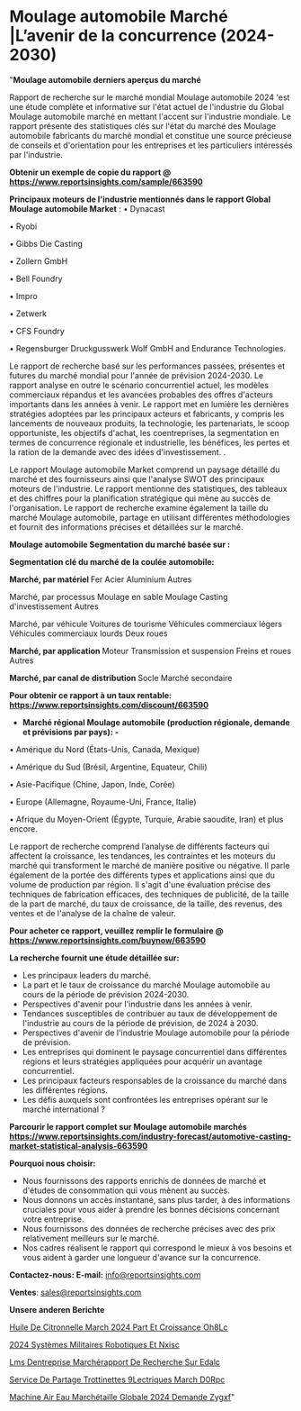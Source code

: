 # Moulage automobile Marché |L’avenir de la concurrence (2024-2030)

"<strong>Moulage automobile derniers aperçus du marché</strong>

Rapport de recherche sur le marché mondial Moulage automobile 2024 'est une étude complète et informative sur l'état actuel de l'industrie du Global Moulage automobile marché en mettant l'accent sur l'industrie mondiale. Le rapport présente des statistiques clés sur l'état du marché des Moulage automobile fabricants du marché mondial et constitue une source précieuse de conseils et d'orientation pour les entreprises et les particuliers intéressés par l'industrie.

<strong>Obtenir un exemple de copie du rapport @ <a href=https://www.reportsinsights.com/sample/663590>https://www.reportsinsights.com/sample/663590</a></strong>

<strong>Principaux moteurs de l'industrie mentionnés dans le rapport Global Moulage automobile Market</strong> :
• Dynacast

• Ryobi

• Gibbs Die Casting

• Zollern GmbH

• Bell Foundry

• Impro

• Zetwerk

• CFS Foundry

• Regensburger Druckgusswerk Wolf GmbH and Endurance Technologies.

Le rapport de recherche basé sur les performances passées, présentes et futures du marché mondial pour l'année de prévision 2024-2030. Le rapport analyse en outre le scénario concurrentiel actuel, les modèles commerciaux répandus et les avancées probables des offres d'acteurs importants dans les années à venir. Le rapport met en lumière les dernières stratégies adoptées par les principaux acteurs et fabricants, y compris les lancements de nouveaux produits, la technologie, les partenariats, le scoop opportuniste, les objectifs d'achat, les coentreprises, la segmentation en termes de concurrence régionale et industrielle, les bénéfices, les pertes et la ration de la demande avec des idées d'investissement. .

Le rapport Moulage automobile Market comprend un paysage détaillé du marché et des fournisseurs ainsi que l'analyse SWOT des principaux moteurs de l'industrie. Le rapport mentionne des statistiques, des tableaux et des chiffres pour la planification stratégique qui mène au succès de l'organisation. Le rapport de recherche examine également la taille du marché Moulage automobile, partage en utilisant différentes méthodologies et fournit des informations précises et détaillées sur le marché.

<strong>Moulage automobile Segmentation du marché basée sur :</strong>

<strong> Segmentation clé du marché de la coulée automobile: </strong>

<strong> Marché, par matériel </strong>
Fer
Acier
Aluminium
Autres

Marché, par processus
Moulage en sable
Moulage
Casting d'investissement
Autres

Marché, par véhicule
Voitures de tourisme
Véhicules commerciaux légers
Véhicules commerciaux lourds
Deux roues

<strong> Marché, par application </strong>
Moteur
Transmission et suspension
Freins et roues
Autres

<strong> Marché, par canal de distribution </strong>
Socle
Marché secondaire

<strong>Pour obtenir ce rapport à un taux rentable: <a href=https://www.reportsinsights.com/discount/663590>https://www.reportsinsights.com/discount/663590</a></strong>
<ul>
  <li><strong>Marché régional Moulage automobile (production régionale, demande et prévisions par pays): -</strong></li>
</ul>
• Amérique du Nord (États-Unis, Canada, Mexique)

• Amérique du Sud (Brésil, Argentine, Equateur, Chili)

• Asie-Pacifique (Chine, Japon, Inde, Corée)

• Europe (Allemagne, Royaume-Uni, France, Italie)

• Afrique du Moyen-Orient (Égypte, Turquie, Arabie saoudite, Iran) et plus encore.

Le rapport de recherche comprend l’analyse de différents facteurs qui affectent la croissance, les tendances, les contraintes et les moteurs du marché qui transforment le marché de manière positive ou négative. Il parle également de la portée des différents types et applications ainsi que du volume de production par région. Il s'agit d'une évaluation précise des techniques de fabrication efficaces, des techniques de publicité, de la taille de la part de marché, du taux de croissance, de la taille, des revenus, des ventes et de l'analyse de la chaîne de valeur.

<strong>Pour acheter ce rapport, veuillez remplir le formulaire @   <a href=https://www.reportsinsights.com/buynow/663590>https://www.reportsinsights.com/buynow/663590</a></strong>

<strong>La recherche fournit une étude détaillée sur:</strong>
<ul>
  <li>Les principaux leaders du marché.</li>
  <li>La part et le taux de croissance du marché Moulage automobile au cours de la période de prévision 2024-2030.</li>
  <li>Perspectives d'avenir pour l'industrie dans les années à venir.</li>
  <li>Tendances susceptibles de contribuer au taux de développement de l'industrie au cours de la période de prévision, de 2024 à 2030.</li>
  <li>Perspectives d'avenir de l'industrie Moulage automobile pour la période de prévision.</li>
  <li>Les entreprises qui dominent le paysage concurrentiel dans différentes régions et leurs stratégies appliquées pour acquérir un avantage concurrentiel.</li>
  <li>Les principaux facteurs responsables de la croissance du marché dans les différentes régions.</li>
  <li>Les défis auxquels sont confrontées les entreprises opérant sur le marché international ?</li>
</ul>

<strong>Parcourir le rapport complet sur Moulage automobile marchés <a href=https://www.reportsinsights.com/industry-forecast/automotive-casting-market-statistical-analysis-663590>https://www.reportsinsights.com/industry-forecast/automotive-casting-market-statistical-analysis-663590</a></strong>

<strong>Pourquoi nous choisir:</strong>
<ul>
  <li>Nous fournissons des rapports enrichis de données de marché et d'études de consommation qui vous mènent au succès.</li>
  <li>Nous donnons un accès instantané, sans plus tarder, à des informations cruciales pour vous aider à prendre les bonnes décisions concernant votre entreprise.</li>
  <li>Nous fournissons des données de recherche précises avec des prix relativement meilleurs sur le marché.</li>
  <li>Nos cadres réalisent le rapport qui correspond le mieux à vos besoins et vous aident à garder une longueur d'avance sur la concurrence.</li>
</ul>
<strong>Contactez-nous:
</strong><strong>E-mail:</strong> <a href=mailto:info@reportsinsights.com>info@reportsinsights.com</a>

<strong>Ventes</strong>: <a href=mailto:sales@reportsinsights.com>sales@reportsinsights.com</a>

<strong>Unsere anderen Berichte</strong>

<a href=https://www.linkedin.com/pulse/huile-de-citronnelle-march%C3%A9-2024-part-et-croissance-oh8lc/>Huile De Citronnelle March 2024 Part Et Croissance Oh8Lc</a>

<a href=https://www.linkedin.com/pulse/2024-systèmes-militaires-robotiques-et-nxisc/>2024 Systèmes Militaires Robotiques Et Nxisc</a>

<a href=https://www.linkedin.com/pulse/lms-dentreprise-marchérapport-de-recherche-sur-edalc/>Lms Dentreprise Marchérapport De Recherche Sur Edalc</a>

<a href=https://www.linkedin.com/pulse/service-de-partage-trottinettes-%C3%A9lectriques-march%C3%A9-d0rpc/>Service De Partage Trottinettes  9Lectriques March D0Rpc</a>

<a href=https://www.linkedin.com/pulse/machine-air-eau-marchétaille-globale-2024-demande-zygxf/>Machine Air Eau Marchétaille Globale 2024 Demande Zygxf</a>"

